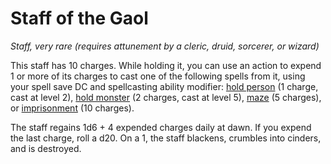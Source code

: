 # Staff of the Gaol
*Staff, very rare (requires attunement by a cleric, druid, sorcerer, or wizard)*

This staff has 10 charges. While holding it, you can use an action to expend 1 or more of its charges to cast one of the following spells from it, using your spell save DC and spellcasting ability modifier: [hold person](../Spells/hold-person.md) (1 charge, cast at level 2), [hold monster](../Spells/hold-monster.md) (2 charges, cast at level 5), [maze](../Spells/maze.md) (5 charges), or [imprisonment](../Spells/imprisonment.md) (10 charges).

The staff regains 1d6 + 4 expended charges daily at dawn. If you expend the last charge, roll a d20. On a 1, the staff blackens, crumbles into cinders, and is destroyed.
